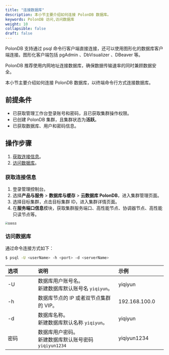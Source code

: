 ```yaml
---
title: "连接数据库"
description: 本小节主要介绍如何连接 PolonDB 数据库。 
keywords: PolonDB 访问,访问数据库
weight: 10
collapsible: false
draft: false
---
```



PolonDB 支持通过 psql 命令行客户端直接连接，还可以使用图形化的数据库客户端连接。图形化客户端包括 pgAdmin 、DbVisualizer 、DBeaver 等。

PolonDB 推荐使用内网地址连接数据库，确保数据传输速率的同时兼顾数据安全。

本小节主要介绍如何连接 PolonDB 数据库，以终端命令行方式连接数据库。

## 前提条件

- 已获取管理工作台登录账号和密码，且已获取集群操作权限。
- 已创建 PolonDB 集群，且集群状态为**活跃**。
- 已获取数据库、用户和密码信息。

## 操作步骤

1. [获取连接信息](#获取连接信息)。
2. [访问数据库](#访问数据库)。

### 获取连接信息

1. 登录管理控制台。
2. 选择**产品与服务** > **数据库与缓存** > **云数据库 PolonDB**，进入集群管理页面。
3. 选择目标集群，点击目标集群 ID，进入集群详情页面。
4. 在**服务端口信息**模块，获取集群服务端口、高性能节点、协调器节点、高性能只读节点等。

<img src="../../../_images/check_access_info.png" alt="连接信息" style="zoom:50%;" />

### 访问数据库

通过命令连接方式如下：

```bash
$ psql -U <userName> -h <port> -d <serverName> 
```

| <span style="display:inline-block;width:80px">选项</span> | <span style="display:inline-block;width:240px">说明</span> | <span style="display:inline-block;width:280px">示例</span> |
| :-------------------------------------------------------- | :--------------------------------------------------------- | :--------------------------------------------------------- |
| -U                                                        | 数据库用户账号名。<br>新建数据库默认账号名 `yiqiyun`。     | yiqiyun                                                    |
| -h                                                        | 数据库节点的 IP 或者双节点集群的 VIP。                     | 192.168.100.0                                              |
| -d                                                        | 数据库名称。 <br>新建数据库默认名称 `yiqiyun`。            | yiqiyun                                                    |
| 密码                                                      | 数据库用户密码。<br>新建数据库默认账号密码`yiqiyun1234`    | yiqiyun1234                                                |
